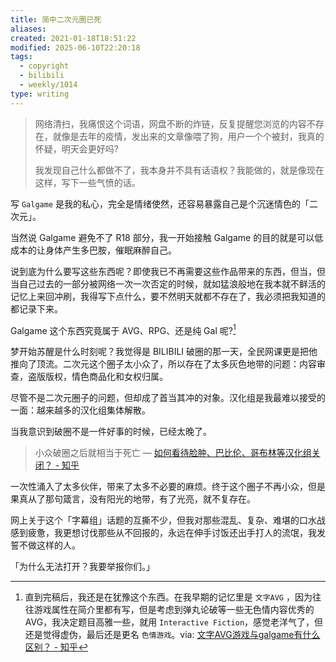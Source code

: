 ```yaml
---
title: 简中二次元圈已死
aliases:
created: 2021-01-18T18:51:22
modified: 2025-06-10T22:20:18
tags:
  - copyright
  - bilibili
  - weekly/1014
type: writing
---
```


> 网络清扫，我痛恨这个词语，网盘不断的炸链，反复提醒您浏览的内容不存在，就像是去年的疫情，发出来的文章像喂了狗，用户一个个被封，我真的怀疑，明天会更好吗?
>
> 我发现自己什么都做不了，我本身并不具有话语权？我能做的，就是像现在这样，写下一些气愤的话。

写 `Galgame` 是我的私心，完全是情绪使然，还容易暴露自己是个沉迷情色的「二次元」。

当然说 Galgame 避免不了 R18 部分，我一开始接触 Galgame 的目的就是可以低成本的让身体产生多巴胺，催眠麻醉自己。

说到底为什么要写这些东西呢？即使我已不再需要这些作品带来的东西，但当，但当自己过去的一部分被网络一次一次否定的时候，就如猛浪般地在我本就不鲜活的记忆上来回冲刷，我得写下点什么，要不然明天就都不存在了，我必须把我知道的都记录下来。

Galgame 这个东西究竟属于 AVG、RPG、还是纯 Gal 呢?[^why-this-title]

梦开始苏醒是什么时刻呢？我觉得是 BILIBILI 破圈的那一天，全民网课更是把他推向了顶流。二次元这个圈子太小众了，所以存在了太多灰色地带的问题：内容审查，盗版版权，情色商品化和女权归属。

尽管不是二次元圈子的问题，但却成了首当其冲的对象。汉化组是我最难以接受的一面：越来越多的汉化组集体解散。

当我意识到破圈不是一件好事的时候，已经太晚了。

> 小众破圈之后就相当于死亡
> — [如何看待脸肿、巴比伦、哥布林等汉化组关闭？ - 知乎](https://www.zhihu.com/question/456409506)

一次性涌入了太多伙伴，带来了太多不必要的麻烦。终于这个圈子不再小众，但是果真从了那句箴言，没有阳光的地带，有了光亮，就不复存在。

网上关于这个「字幕组」话题的互撕不少，但我对那些混乱、复杂、难堪的口水战感到疲惫，我更想讨伐那些从不回报的，永远在伸手讨饭还出手打人的流氓，我发誓不做这样的人。

「为什么无法打开？我要举报你们。」

[^why-this-title]: 直到完稿后，我还是在犹豫这个东西。在我早期的记忆里是 `文字AVG` ，因为往往游戏属性在简介里都有写，但是考虑到弹丸论破等一些无色情内容优秀的 AVG，我决定题目高雅一些，就用 `Interactive Fiction`，感觉老洋气了，但还是觉得虚伪，最后还是更名 `色情游戏`。via: [文字AVG游戏与galgame有什么区别？ - 知乎](https://www.zhihu.com/question/286784507)
